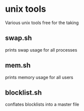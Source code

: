 # unix tools
Various unix tools free for the taking

## swap.sh
prints swap usage for all processes

## mem.sh
prints memory usage for all users

## blocklist.sh
conflates blocklists into a master file

